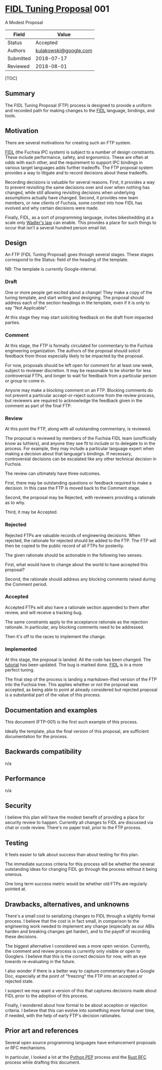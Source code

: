 # [FIDL Tuning Proposal](README.md) 001

A Modest Proposal

Field     | Value
----------|--------------------------
Status    | Accepted
Authors   | kulakowski@google.com
Submitted | 2018-07-17
Reviewed  | 2018-08-01

[TOC]

## Summary

The FIDL Tuning Proposal (FTP) process is designed to provide a
uniform and recorded path for making changes to the [FIDL] language,
bindings, and tools.

## Motivation

There are several motivations for creating such an FTP system.

[FIDL][FIDL] (the Fuchsia IPC system) is subject to a number of design
constraints. These include performance, safety, and ergonomics. These
are often at odds with each other, and the requirement to support IPC
bindings in various target languages adds further tradeoffs. The FTP
proposal system provides a way to litigate and to record decisions
about these tradeoffs.

Recording decisions is valuable for several reasons. First, it
provides a way to prevent revisiting the same decisions over and over
when nothing has changed, while still allowing revisiting decisions
when underlying assumptions actually have changed. Second, it provides
new team members, or new clients of Fuchsia, some context into how
FIDL has evolved and why certain decisions were made.

Finally, FIDL, as a sort of programming language, invites bikeshedding
at a scale only [Wadler's law] can enable. This provides a place for
such things to occur that isn't a several hundred person email list.

## Design

An FTP (FIDL Tuning Proposal) goes through several stages. These
stages correspond to the Status: field of the heading of the template.

NB: The template is currently Google-internal.

### Draft

One or more people get excited about a change! They make a copy of the
tuning template, and start writing and designing. The proposal should
address each of the section headings in the template, even if it is
only to say "Not Applicable".

At this stage they may start soliciting feedback on the draft from impacted parties.

### Comment

At this stage, the FTP is formally circulated for commentary to the
Fuchsia engineering organization. The authors of the proposal should
solicit feedback from those especially likely to be impacted by the
proposal.

For now, proposals should be left open for comment for at least one
week, subject to reviewer discretion. It may be reasonable to be
shorter for less controversial FTPs, and longer to wait for feedback
from a particular person or group to come in.

Anyone may make a blocking comment on an FTP. Blocking comments do not
prevent a particular accept-or-reject outcome from the review process,
but reviewers are required to acknowledge the feedback given in the
comment as part of the final FTP.

### Review

At this point the FTP, along with all outstanding commentary, is
reviewed.

The proposal is reviewed by members of the Fuchsia FIDL team
(unofficially know as luthiers), and anyone they see fit to include or
to delegate to in the process. For example, they may include a
particular language expert when making a decision about that
language's bindings. If necessary, controversial decisions can be
escalated like any other technical decision in Fuchsia.

The review can ultimately have three outcomes.

First, there may be outstanding questions or feedback required to make
a decision. In this case the FTP is moved back to the Comment stage.

Second, the proposal may be Rejected, with reviewers providing a
rationale as to why.

Third, it may be Accepted.

### Rejected

Rejected FTPs are valuable records of engineering decisions. When
rejected, the rationale for rejected should be added to the FTP. The
FTP will then be copied to the public record of all FTPs for
posterity.

The given rationale should be actionable in the following two senses.

First, what would have to change about the world to have accepted this
proposal?

Second, the rationale should address any blocking comments raised
during the Comment period.

### Accepted

Accepted FTPs will also have a rationale section appended to them
after review, and will receive a tracking bug.

The same constraints apply to the acceptance rationale as the
rejection rationale. In particular, any blocking comments need to be
addressed.

Then it's off to the races to implement the change.

### Implemented

At this stage, the proposal is landed. All the code has been
changed. The [tutorial] has been updated. The bug is marked
done. [FIDL] is in a more perfect tuning.

The final step of the process is landing a markdown-ified version of
the FTP into the Fuchsia tree. This applies whether or not the
proposal was accepted, as being able to point at already considered
but rejected proposal is a substantial part of the value of this
process.

## Documentation and examples

This document (FTP-001) is the first such example of this process.

Ideally the template, plus the final version of this proposal, are
sufficient documentation for the process.

## Backwards compatibility

n/a

## Performance

n/a

## Security

I believe this plan will have the modest benefit of providing a place
for security review to happen. Currently all changes to FIDL are
discussed via chat or code review. There's no paper trail, prior to
the FTP process.

## Testing

It feels easier to talk about success than about testing for this
plan.

The immediate success criteria for this process will be whether the
several outstanding ideas for changing FIDL go through the process
without it being onerous.

One long term success metric would be whether old FTPs are regularly
pointed at.

## Drawbacks, alternatives, and unknowns

There's a small cost to serializing changes to FIDL through a slightly
formal process. I believe that the cost is in fact small, in
comparison to the engineering work needed to implement any change
(especially as our ABIs harden and breaking changes get harder), and
to the payoff of recording these decisions.

The biggest alternative I considered was a more open
version. Currently, the comment and review process is currently only
visible or open to Googlers. I believe that this is the correct
decision for now, with an eye towards re-evaluating in the future.

I also wonder if there is a better way to capture commentary than a
Google Doc, especially at the point of "freezing" the FTP into an
accepted or rejected state.

I suspect we may want a version of this that captures decisions made
about FIDL prior to the adoption of this process.

Finally, I wondered about how formal to be about acception or
rejection criteria. I believe that this can evolve into something more
formal over time, if needed, with the help of early FTP's decision
rationales.

## Prior art and references

Several open source programming languages have enhancement proposals
or RFC mechanisms.

In particular, I looked a lot at the [Python PEP] process and the
[Rust RFC] process while drafting this document.

[FIDL]: /docs/development/languages/fidl/README.md
[Python PEP]: https://www.python.org/dev/peps/
[Rust RFC]: https://github.com/rust-lang/rfcs
[tutorial]: /docs/development/languages/fidl/tutorial/README.md
[Wadler's Law]: https://wiki.haskell.org/Wadler's_Law
